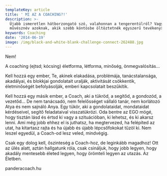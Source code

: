 ```yaml
---
templateKey: article
title: ' MI AZ A COACHING?!'
description: >-
  Újabb ismeretlen hátborzongató szó, valahonnan a tengerentúlról? Vagy egy
  művésznév azoknak, akik szebb köntösbe öltöztetnék egyszerű tevékenységüket?
keywords: Coaching
date: '2014-06-19'
image: /img/black-and-white-blank-challenge-connect-262488.jpg
---
```

Nem!

A coaching (ejtsd; kócsing) életforma, létforma, minőség, önmegvalósítás…

Kell hozzá egy ember, Te, akinek elakadása, problémája, tanácstalansága, akadályai, és blokkjai gondolatait uralják, aktivitását csökkentik, életminőségét befolyásolják, emberi kapcsolatait beszűkítik.

Kell hozzá egy másik ember, a Coach, aki a tükröd, a segítőd, a gondozód, a vezetőd… De nem tanácsadó, nem felelősséget vállaló tanár, nem korlátozó Atya és nem sajnáló Anya. Egy tükör, aki a gondolataidat, mondataidat kérdéseivel, segítő feladataival visszatükrözi. Oda bentre az EGO mögé, hogy tisztán lásd és értsd ki vagy a szituációban, ki lehetsz, és ki akarsz lenni. Ami még jobb ehhez el is juthatsz, ha megtervezed, ha felépíted az utat, ha kitartasz rajta és ha újabb és újabb lépcsőfokokat tűzöl ki. Nem leszel egyedül, a Coach-od lesz veled, mindvégig.

Csak egy dolog kell, őszinteség a Coach-hoz, de leginkább magadhoz! Ott az ülés alatt, aztán hallgatunk róla, csak csináljuk, hogy jobb legyen, hogy akadály mentesebb életed legyen, hogy örömteli legyen az utazás. Az Életben.

panderacoach.hu
